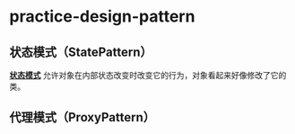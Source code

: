 # practice-design-pattern
## 状态模式（StatePattern）
**[状态模式](https://github.com/qijianguo/practice-design-pattern/tree/master/state-pattern)** 
允许对象在内部状态改变时改变它的行为，对象看起来好像修改了它的类。
## 代理模式（ProxyPattern）
